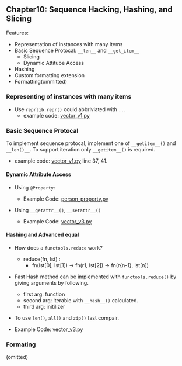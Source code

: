 ## Chapter10: Sequence Hacking, Hashing, and Slicing

Features:
- Representation of instances with many items
- Basic Sequence Protocal: `__len__` and `__get_item__`
    - Slicing
    - Dynamic Attitube Access
- Hashing
- Custom formatting extension
- Formatting(ommitted)

### Representing of instances with many items
- Use `reprlib.repr()` could abbriviated with `...`
    - example code: [vector_v1.py](vector_v1.py)

### Basic Sequence Protocal
To implement sequence protocal, implement one of `__getitem__()` and `__len()__`. To support iteration only `__getitem__()` is required.
- example code: [vector_v1.py](vector_v1.py) line 37, 41.

#### Dynamic Attribute Access
- Using `@Property`: 
    - Example Code: [person_property.py](person_property.py)

- Using `__getattr__()`, `__setattr__()`
    - Example Code: [vector_v3.py](vector_v3.py)


#### Hashing and Advanced equal
- How does a `functools.reduce` work?
    - reduce(fn, lst) :
        - fn(lst[0], lst[1]) -> fn(r1, lst[2]) -> fn(r{n-1}, lst[n])
- Fast Hash method can be implemented with `functools.reduce()` by giving arguments by following.
    - first arg: function
    - second arg: iterable with `__hash__()` calculated. 
    - third arg: initilizer

- To use `len()`, `all()` and `zip()` fast compair.
- Example Code: [vector_v3.py](vector_v3.py)

### Formating
(omitted)


